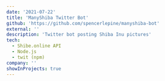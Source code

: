```yaml
---
date: '2021-07-22'
title: 'ManyShiba Twitter Bot'
github: 'https://github.com/spencerlepine/manyshiba-bot'
external: ''
description: 'Twitter bot posting Shiba Inu pictures'
tech:
  - Shibe.online API
  - Node.js
  - twit (npm)
company: ''
showInProjects: true
---
```

